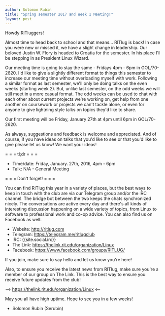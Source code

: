 ```yaml
---
author: Solomon Rubin
title: "Spring semester 2017 and Week 1 Meeting!"
layout: post
---
```


Howdy RITluggers!

Almost time to head back to school and that means... RITlug is back! In case you were new or missed it, we have a slight change in leadership. Our beloved Justin W. Flory is headed to Croatia for the semester. In his place I'll be stepping in as President Linux Wizard. 

Our meeting time is going to stay the same - Fridays 4pm - 6pm in GOL/70-2620. I'd like to give a slightly different format to things this semester to increase our meeting time without overloading myself with work. Following a similar format as last semester, we'll only be doing talks on the even weeks (starting week 2). But, unlike last semester, on the odd weeks we will still meet in a more casual format. The odd weeks can be used to chat with each other about current projects we're working on, get help from one another on coursework or projects we can't tackle alone, or even for anyone to give lightning style talks on topics they'd like to share. 

Our first meeting will be Friday, January 27th at 4pm until 6pm in GOL/70-2620.

As always, suggestions and feedback is welcome and appreciated. And of course, if you have ideas on talks that you'd like to see or that you'd like to give please let us know! We want your ideas!



= = =  tl;dr  = = =

* Time/date: Friday, January. 27th, 2016, 4pm - 6pm
* Talk:      N/A - General Meeting


= = =  Don't forget!  = = =

You can find RITlug this year in a variety of places, but the best ways to keep in touch with the club are via our Telegram group and/or the IRC channel. The bridge bot between the two keeps the chats synchronized nicely. The conversations are active every day and there's all kinds of interesting discussion happening on a wide variety of topics, from Linux to software to professional work and co-op advice. You can also find us on Facebook as well.

* Website:  http://ritlug.com
* Telegram: https://telegram.me/ritlugclub
* IRC:      {{site.social.irc}}
* The Link: https://thelink.rit.edu/organization/Linux
* Facebook: https://www.facebook.com/groups/RITLUG/

If you join, make sure to say hello and let us know you're here!

Also, to ensure you receive the latest news from RITlug, make sure you're a member of our group on The Link. This is the best way to ensure you receive future updates from the club!

==> https://thelink.rit.edu/organization/Linux <==


May you all have high uptime. Hope to see you in a few weeks!

- Solomon Rubin (Serubin)
